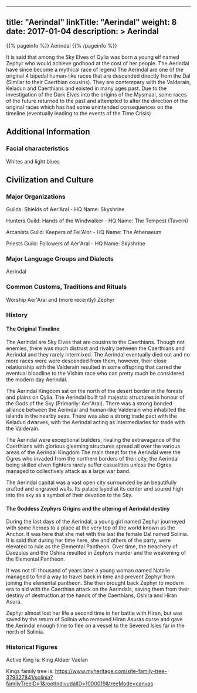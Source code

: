 
---
title: "Aerindal"
linkTitle: "Aerindal"
weight: 8
date: 2017-01-04
description: >
 Aerindal
---

{{% pageinfo %}}
Aerindal
{{% /pageinfo %}}

It is said that among the Sky Elves of Qylia was born a young elf named Zephyr who would achieve godhood at the cost of her people. The Aerindal have since become a mythical race of legend  The Aerindal are one of the original 4 bipedal human-like races that are descended directly from the Dal (Similar to their Caerthian cousins). They are contempary with the Valderain, Keladun and Caerthians and existed in many ages past.  Due to the investigation of the Dark Elves into the origins of the Mysmaal, some races of the future returned to the past and attempted to alter the direction of the original races which has had some unintended consequences on the timeline (eventually leading to the events of the Time Crisis)

## Additional Information

### Facial characteristics

Whites and light blues

## Civilization and Culture

### Major Organizations

Guilds: Shields of Aer'Aral - HQ Name: Skyshrine

Hunters Guild: Hands of the Windwalker - HQ Name: The Tempest (Tavern)

Arcanists Guild: Keepers of Fel'Alor - HQ Name: The Athenaeum

Priests Guild: Followers of Aer'Aral - HQ Name: Skyshrine

### Major Language Groups and Dialects

Aerindal

### Common Customs, Traditions and Rituals

Worship Aer'Aral and (more recently) Zephyr

### History

#### The Original Timeline

The Aerindal are Sky Elves that are cousins to the Caerthians. Though not enemies, there was much distrust and rivalry between the Caerthians and Aerindal and they rarely intermixed. The Aerindal eventually died out and no more races were were descended from them, however, their close relationship with the Valderain resulted in some offspring that carred the eventual bloodline to the Vishim race who can pretty much be considered the modern day Aerindal.

The Aerindal Kingdom sat on the north of the desert border in the forests and plains on Qylia. The Aerindal built tall majestic structures in honour of the Gods of the Sky (Primarily: Aer'Aral). There was a strong bonded alliance between the Aerindal and human-like Valderain who inhabited the islands in the nearby seas. There was also a strong trade pact with the Keladun dwarves, with the Aerindal acting as intermediaries for trade with the Valderain.

The Aerindal were exceptional builders, rivaling the extravagance of the Caerthians with glorious gleaming structures spread all over the various areas of the Aerindal Kingdom  The main threat for the Aerindal were the Ogres who invaded from the northern borders of their city, the Aerindal being skilled elven fighters rarely suffer casualities unless the Ogres managed to collectively attack as a large war band.

The Aerindal capital was a vast open city surrounded by an beautifully crafted and engraved walls. Its palace layed at its center and soured high into the sky as a symbol of their devotion to the Sky. 

#### The Goddess Zephyrs Origins and the altering of Aerindal destiny

During the last days of the Aerindal, a young girl named Zephyr journeyed with some heroes to a place at the very top of the world known as the Anchor. It was here that she met with the last the female Dal named Solinia. It is said that during her time here, she and others of the party, were elevated to rule as the Elemental Pantheon. Over time, the treachery of Daezulus and the Oshira resulted in Zephyrs murder and the weakening of the Elemental Pantheon.

It was not till thousand of years later a young woman named Natalie managed to find a way to travel back in time and prevent Zephyr from joining the elemental pantheon. She then brought back Zephyr to modern era to aid with the Caerthian attack on the Aerindals, saving them from their destiny of destruction at the hands of the Caerthians, Oshira and Hiran Asura. 

Zephyr almost lost her life a second time in her battle with Hiran, but was saved by the return of Solinia who removed Hiran Asuras curse and gave the Aerindal enough time to flee on a vessel to the Severed Isles far in the north of Solinia.

### Historical Figures

Active King is: King Aldaer Vaelan  

Kings family tree is: https://www.myheritage.com/site-family-tree-379327841/solinia?familyTreeID=1&rootIndivudalID=1000019&treeMode=canvas


